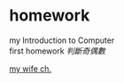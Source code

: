 # homework
my Introduction to Computer  <br />
first homework
*判斷奇偶數*

[my wife ch.](https://www.youtube.com/channel/UCFKOVgVbGmX65RxO3EtH3iw)
